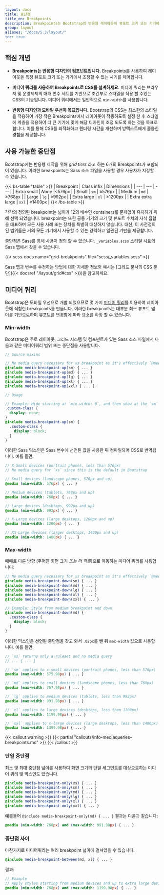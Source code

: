 ```yaml
---
layout: docs
title: 중단점
title_en: Breakpoints
description: Breakpoints는 Bootstrap의 반응형 레이아웃이 뷰포트 크기 또는 기기에서 어떻게 작동 할지 결정하는 사용자가 정의 가능한 넓이입니다.
group: layout
aliases: "/docs/5.3/layout/"
toc: true
---
```


## 핵심 개념

- **Breakpoints는 반응형 디자인의 컴포넌트입니다.** Breakpoints를 사용하여 레이아웃을 특정 뷰포트 크기 또는 기기에서 조정할 수 있는 시기를 제어합니다.

- **미디어 쿼리를 사용하여 Breakpoints로 CSS를 설계하세요.** 미디어 쿼리는 브라우저 및 운영체제의 매개 변수 세트를 기반으로 조건부로 스타일을 적용 할 수있는 CSS의 기능입니다. 미디어 쿼리에서는 일반적으로 `min-width`를 사용합니다.

- **반응형 디자인과 모바일 우선이 목표입니다.** Bootstrap의 CSS는 최소한의 스타일을 적용하여 가장 작은 Breakpoints에서 레이아웃이 작동하도록 설정 한 후 스타일에 계층을 적용하여 더 큰 기기에 맞게 해당 디자인이 조정 되도록 하는 것을 목표로 합니다. 이를 통해 CSS를 최적화하고 렌더링 시간을 개선하며 방텍스트에게 훌륭한 경험을 제공합니다.

## 사용 가능한 중단점

Bootstrap에는 반응형 제작을 위해 _grid tiers_ 라고 하는 6개의 Breakpoints가 포함되어 있습니다. 이러한 breakpoints는 Sass 소스 파일을 사용할 경우 사용자가 지정할 수 있습니다.

{{< bs-table "table" >}}
| Breakpoint | Class infix | Dimensions |
| --- | --- | --- |
| Extra small | <em>None</em> |&lt;576px |
| Small | `sm` | &ge;576px |
| Medium | `md` | &ge;768px |
| Large | `lg` | &ge;992px |
| Extra large | `xl` | &ge;1200px |
| Extra extra large | `xxl` | &ge;1400px |
{{< /bs-table >}}


각각의 정의된 breakpoint는 넓이가 12의 배수인 containers를 문제없이 유지하기 위해 선택 되었습니다. breakpoint는 또한 공통 기기의 크기 및 뷰포트 수치의 자식 집합을 대표하며 모든 사용 사례 또는 장치를 특별히 대상하지 않습니다. 대신, 이 사전정의된 범위들은 거의 모든 기기에서 사용할 수 있는 강력하고 일관된 기반을 제공합니다.

중단점은 Sass를 통해 사용자 정의 할 수 있습니다. `_variables.scss` 스타일 시트의 Sass 맵에서 찾을 수 있습니다.

{{< scss-docs name="grid-breakpoints" file="scss/_variables.scss" >}}

Sass 맵과 변수를 수정하는 방법에 대한 자세한 정보와 예시는 [그리드 문서의 CSS 문단]({{< docsref "/layout/grid#css" >}})을 참고하세요.

## 미디어 쿼리

Bootstrap은 모바일 우선으로 개발 되었으므로 몇 가지 [미디어 쿼리](https://developer.mozilla.org/en-US/docs/Web/CSS/Media_Queries/Using_media_queries)를 이용하여 레이아웃에 적합한 breakpoints를 만듭니다. 이러한 breakpoints는 대부분 최소 뷰포트 넓이를 기반으로하며 뷰포트를 변경함에 따라 요소를 확장 할 수 있습니다.

### Min-width

Bootstrap은 주로 레이아웃, 그리드 시스템 및 컴포넌트가 있는 Sass 소스 파일에서 다음과 같은 미디어쿼리 범위 또는 중단점을 사용합니다.

```scss
// Source mixins

// No media query necessary for xs breakpoint as it's effectively `@media (min-width: 0) { ... }`
@include media-breakpoint-up(sm) { ... }
@include media-breakpoint-up(md) { ... }
@include media-breakpoint-up(lg) { ... }
@include media-breakpoint-up(xl) { ... }
@include media-breakpoint-up(xxl) { ... }

// Usage

// Example: Hide starting at `min-width: 0`, and then show at the `sm` breakpoint
.custom-class {
  display: none;
}
@include media-breakpoint-up(sm) {
  .custom-class {
    display: block;
  }
}
```
이러한 Sass 믹스인은 Sass 변수에 선언된 값을 사용한 뒤 컴파일되어 CSS로 번역됩니다. 예를 들면:

```scss
// X-Small devices (portrait phones, less than 576px)
// No media query for `xs` since this is the default in Bootstrap

// Small devices (landscape phones, 576px and up)
@media (min-width: 576px) { ... }

// Medium devices (tablets, 768px and up)
@media (min-width: 768px) { ... }

// Large devices (desktops, 992px and up)
@media (min-width: 992px) { ... }

// X-Large devices (large desktops, 1200px and up)
@media (min-width: 1200px) { ... }

// XX-Large devices (larger desktops, 1400px and up)
@media (min-width: 1400px) { ... }
```

### Max-width

때때로 다른 방향 (주어진 화면 크기 _또는 더 작은_)으로 이동하는 미디어 쿼리를 사용합니다:

```scss
// No media query necessary for xs breakpoint as it's effectively `@media (max-width: 0) { ... }`
@include media-breakpoint-down(sm) { ... }
@include media-breakpoint-down(md) { ... }
@include media-breakpoint-down(lg) { ... }
@include media-breakpoint-down(xl) { ... }
@include media-breakpoint-down(xxl) { ... }

// Example: Style from medium breakpoint and down
@include media-breakpoint-down(md) {
  .custom-class {
    display: block;
  }
}
```
이러한 믹스인은 선언된 중단점을 갖고 와서 `.02px`를 뺀 뒤 `max-width` 값으로 사용합니다. 예를 들면:

```scss
// `xs` returns only a ruleset and no media query
// ... { ... }

// `sm` applies to x-small devices (portrait phones, less than 576px)
@media (max-width: 575.98px) { ... }

// `md` applies to small devices (landscape phones, less than 768px)
@media (max-width: 767.98px) { ... }

// `lg` applies to medium devices (tablets, less than 992px)
@media (max-width: 991.98px) { ... }

// `xl` applies to large devices (desktops, less than 1200px)
@media (max-width: 1199.98px) { ... }

// `xxl` applies to x-large devices (large desktops, less than 1400px)
@media (max-width: 1399.98px) { ... }
```

{{< callout warning >}}
{{< partial "callouts/info-mediaqueries-breakpoints.md" >}}
{{< /callout >}}

### 단일 중단점

최소 및 최대 중단점 넓이를 사용하여 화면 크기의 단일 세그먼트를 대상으로하는 미디어 쿼리 및 믹스인도 있습니다.

```scss
@include media-breakpoint-only(xs) { ... }
@include media-breakpoint-only(sm) { ... }
@include media-breakpoint-only(md) { ... }
@include media-breakpoint-only(lg) { ... }
@include media-breakpoint-only(xl) { ... }
@include media-breakpoint-only(xxl) { ... }
```

예를들어 `@include media-breakpoint-only(md) { ... }` 결과는 다음과 같습니다:

```scss
@media (min-width: 768px) and (max-width: 991.98px) { ... }
```

### 중단점 사이

마찬가지로 미디어쿼리는 여러 breakpoint 넓이에 걸쳐있을 수 있습니다.

```scss
@include media-breakpoint-between(md, xl) { ... }
```

결과:

```scss
// Example
// Apply styles starting from medium devices and up to extra large devices
@media (min-width: 768px) and (max-width: 1199.98px) { ... }
```
